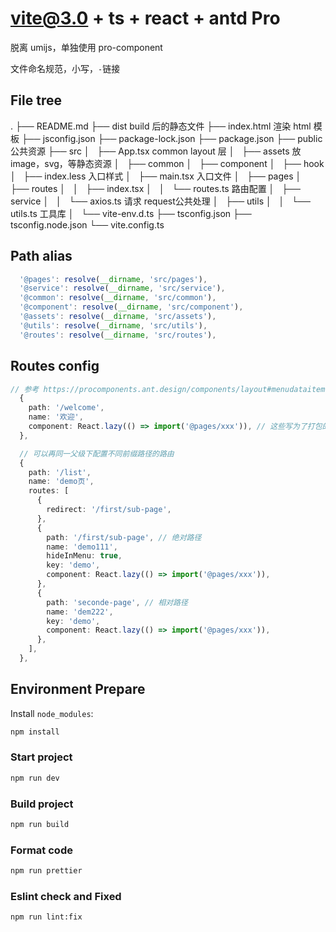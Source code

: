 # vite@3.0 + ts + react + antd Pro

脱离 umijs，单独使用 pro-component

文件命名规范，小写，`-`链接

## File tree

.
├── README.md
├── dist build 后的静态文件 
├── index.html 渲染 html 模板 
├── jsconfig.json
├── package-lock.json
├── package.json
├── public 公共资源
├── src
│   ├── App.tsx common layout 层 
│   ├── assets 放 image，svg，等静态资源 
│   ├── common
│   ├── component
│   ├── hook
│   ├── index.less 入口样式
│   ├── main.tsx 入口文件
│   ├── pages
│   ├── routes
│   │   ├── index.tsx
│   │   └── routes.ts 路由配置
│   ├── service
│   │   └── axios.ts 请求 request公共处理
│   ├── utils
│   │   └── utils.ts 工具库
│   └── vite-env.d.ts
├── tsconfig.json
├── tsconfig.node.json
└── vite.config.ts

## Path alias

```ts
  '@pages': resolve(__dirname, 'src/pages'),
  '@service': resolve(__dirname, 'src/service'),
  '@common': resolve(__dirname, 'src/common'),
  '@component': resolve(__dirname, 'src/component'),
  '@assets': resolve(__dirname, 'src/assets'),
  '@utils': resolve(__dirname, 'src/utils'),
  '@routes': resolve(__dirname, 'src/routes'),
```

## Routes config

```ts
// 参考 https://procomponents.ant.design/components/layout#menudataitem
  {
    path: '/welcome',
    name: '欢迎',
    component: React.lazy(() => import('@pages/xxx')), // 这些写为了打包的时候自动分chunk
  },

  // 可以再同一父级下配置不同前缀路径的路由
  {
    path: '/list',
    name: 'demo页',
    routes: [
      {
        redirect: '/first/sub-page',
      },
      {
        path: '/first/sub-page', // 绝对路径
        name: 'demo111',
        hideInMenu: true,
        key: 'demo',
        component: React.lazy(() => import('@pages/xxx')),
      },
      {
        path: 'seconde-page', // 相对路径
        name: 'dem222',
        key: 'demo',
        component: React.lazy(() => import('@pages/xxx')),
      },
    ],
  },
```

## Environment Prepare

Install `node_modules`:

```bash
npm install
```

### Start project

```bash
npm run dev
```

### Build project

```bash
npm run build
```

### Format code

```bash
npm run prettier
```

### Eslint check and Fixed

```bash
npm run lint:fix
```

